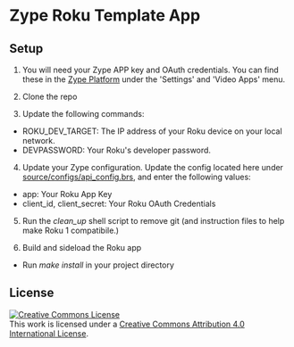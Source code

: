 # Zype Roku Template App

## Setup

1. You will need your Zype APP key and OAuth credentials. You can find these in the [Zype Platform](https://admin.zype.com/) under the 'Settings' and 'Video Apps' menu.

2. Clone the repo

3. Update the following commands:

  * ROKU\_DEV\_TARGET: The IP address of your Roku device on your local network.
  * DEVPASSWORD: Your Roku's developer password.

4. Update your Zype configuration. Update the config located here under [source/configs/api_config.brs](source/objects/config.brs), and enter the following values:

  * app: Your Roku App Key
  * client\_id, client\_secret: Your Roku OAuth Credentials

5. Run the *clean_up* shell script to remove git (and instruction files to help make Roku 1 compatibile.)


7. Build and sideload the Roku app

  * Run *make install* in your project directory

## License

[![Creative Commons License][image-1]][1]  
This work is licensed under a [Creative Commons Attribution 4.0 International License][1].

[1]:    http://creativecommons.org/licenses/by/4.0/

[image-1]:  https://i.creativecommons.org/l/by/4.0/88x31.png
